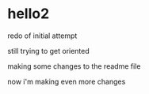 # hello2
redo of initial attempt

still trying to get oriented

making some changes to the readme file

now i'm making even more changes
